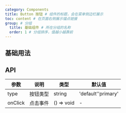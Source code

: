 ```yaml
---
category: Components
title: Button 按钮 # 组件的标题，会在菜单侧边栏展示
toc: content # 在页面右侧展示锚点链接
group: # 分组
  title: 基础组件 # 所在分组的名称
  order: 1 # 分组排序，值越小越靠前
---
```


## 基础用法

<!-- 可以通过code加载示例代码，dumi会帮我们做解析 -->
<code src="./demo/base.tsx"></code>

## API

| 参数 | 说明 | 类型 | 默认值 |
| --- | --- | --- | --- |
| type | 按钮类型 | string | 'default''primary' |
| onClick | 点击事件 | () => void | - |
